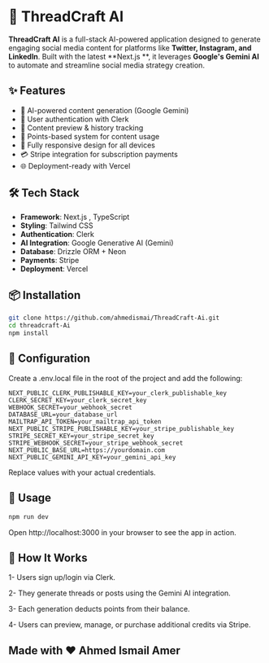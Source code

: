 # 🚀 ThreadCraft AI

**ThreadCraft AI** is a full-stack AI-powered application designed to generate engaging social media content for platforms like **Twitter, Instagram, and LinkedIn**. Built with the latest **Next.js **, it leverages **Google's Gemini AI** to automate and streamline social media strategy creation.

## ✨ Features

- 🔮 AI-powered content generation (Google Gemini)
- 🔐 User authentication with Clerk
- 📄 Content preview & history tracking
- 🎯 Points-based system for content usage
- 📱 Fully responsive design for all devices
- 💳 Stripe integration for subscription payments
- 🌐 Deployment-ready with Vercel

## 🛠️ Tech Stack

- **Framework**: Next.js , TypeScript
- **Styling**: Tailwind CSS
- **Authentication**: Clerk
- **AI Integration**: Google Generative AI (Gemini)
- **Database**: Drizzle ORM + Neon
- **Payments**: Stripe
- **Deployment**: Vercel

## 📦 Installation

```bash
git clone https://github.com/ahmedismai/ThreadCraft-Ai.git
cd threadcraft-Ai
npm install
```

## 🔧 Configuration

Create a .env.local file in the root of the project and add the following:

```env
NEXT_PUBLIC_CLERK_PUBLISHABLE_KEY=your_clerk_publishable_key  
CLERK_SECRET_KEY=your_clerk_secret_key  
WEBHOOK_SECRET=your_webhook_secret  
DATABASE_URL=your_database_url  
MAILTRAP_API_TOKEN=your_mailtrap_api_token  
NEXT_PUBLIC_STRIPE_PUBLISHABLE_KEY=your_stripe_publishable_key  
STRIPE_SECRET_KEY=your_stripe_secret_key  
STRIPE_WEBHOOK_SECRET=your_stripe_webhook_secret  
NEXT_PUBLIC_BASE_URL=https://yourdomain.com  
NEXT_PUBLIC_GEMINI_API_KEY=your_gemini_api_key
```
Replace values with your actual credentials.

## 🚀 Usage

```bash
npm run dev
```
Open http://localhost:3000 in your browser to see the app in action.

## 🧠 How It Works
1- Users sign up/login via Clerk.

2- They generate threads or posts using the Gemini AI integration.

3- Each generation deducts points from their balance.

4- Users can preview, manage, or purchase additional credits via Stripe.


## Made with ❤️ Ahmed Ismail Amer
